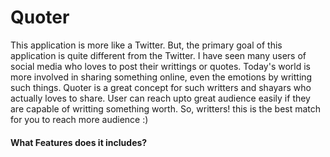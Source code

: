 <h1>Quoter</h1>
</hr>

<p>This application is more like a Twitter. But, the primary goal of this application is quite different from the Twitter. I have seen many users of social media who loves to post their writtings or quotes. Today's world is more involved in sharing something online, even the emotions by writting such things. Quoter is a great concept for such writters and shayars who actually loves to share. User can reach upto great audience easily if they are capable of writting something worth. So, writters! this is the best match for you to reach more audience :)</p>

<h4>What Features does it includes?</h4>
